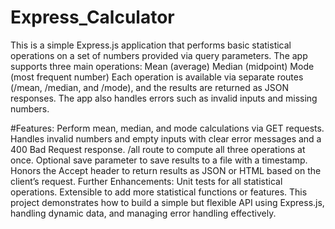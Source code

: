 # Express_Calculator

This is a simple Express.js application that performs basic statistical operations on a set of numbers provided via query parameters. The app supports three main operations: Mean (average) Median (midpoint) Mode (most frequent number) Each operation is available via separate routes (/mean, /median, and /mode), and the results are returned as JSON responses. The app also handles errors such as invalid inputs and missing numbers.

#Features:
Perform mean, median, and mode calculations via GET requests.
Handles invalid numbers and empty inputs with clear error messages and a 400 Bad Request response.
/all route to compute all three operations at once.
Optional save parameter to save results to a file with a timestamp.
Honors the Accept header to return results as JSON or HTML based on the client’s request.
Further Enhancements:
Unit tests for all statistical operations.
Extensible to add more statistical functions or features.
This project demonstrates how to build a simple but flexible API using Express.js, handling dynamic data, and managing error handling effectively.
